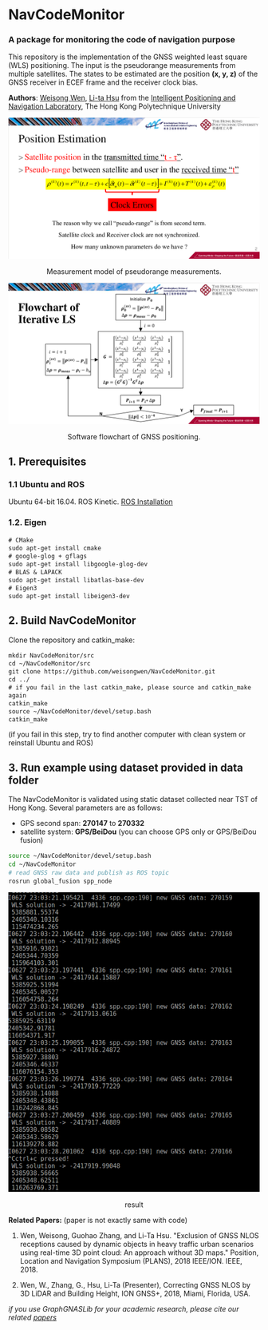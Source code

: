 # NavCodeMonitor
### A package for monitoring the code of navigation purpose

This repository is the implementation of the GNSS weighted least square (WLS) positioning. The input is the pseudorange measurements from multiple satellites. The states to be estimated are the position **(x, y, z)** of the GNSS receiver in ECEF frame and the receiver clock bias.

**Authors**: [Weisong Wen](https://weisongwen.wixsite.com/weisongwen), [Li-ta Hsu](https://www.polyu-ipn-lab.com/) from the [Intelligent Positioning and Navigation Laboratory](https://www.polyu-ipn-lab.com/), The Hong Kong Polytechnique University


<p align="center">
  <img width="712pix" src="img/psr_model.png">
</p>
<center> Measurement model of pseudorange measurements.</center>

<p align="center">
  <img width="712pix" src="img/flowchart.png">
</p>

<center> Software flowchart of GNSS positioning.</center>

## 1. Prerequisites
### 1.1 **Ubuntu** and **ROS**
Ubuntu 64-bit 16.04.
ROS Kinetic. [ROS Installation](http://wiki.ros.org/ROS/Installation)


### 1.2. **Eigen**
```
# CMake
sudo apt-get install cmake
# google-glog + gflags
sudo apt-get install libgoogle-glog-dev
# BLAS & LAPACK
sudo apt-get install libatlas-base-dev
# Eigen3
sudo apt-get install libeigen3-dev
```

## 2. Build NavCodeMonitor
Clone the repository and catkin_make:
```
mkdir NavCodeMonitor/src
cd ~/NavCodeMonitor/src
git clone https://github.com/weisongwen/NavCodeMonitor.git
cd ../
# if you fail in the last catkin_make, please source and catkin_make again
catkin_make
source ~/NavCodeMonitor/devel/setup.bash
catkin_make
```
(if you fail in this step, try to find another computer with clean system or reinstall Ubuntu and ROS)

## 3. Run example using dataset provided in **data folder**   
The NavCodeMonitor is validated using static dataset collected near TST of Hong Kong. Several parameters are as follows:
  - GPS second span: **270147** to **270332**
  - satellite system: **GPS/BeiDou** (you can choose GPS only or GPS/BeiDou fusion)

```bash
source ~/NavCodeMonitor/devel/setup.bash
cd ~/NavCodeMonitor
# read GNSS raw data and publish as ROS topic
rosrun global_fusion spp_node

```
<p align="center">
  <img width="712pix" src="img/result.png">
</p>
<center> result</center>

**Related Papers:** (paper is not exactly same with code)
1. Wen, Weisong, Guohao Zhang, and Li-Ta Hsu. "Exclusion of GNSS NLOS receptions caused by dynamic objects in heavy traffic urban scenarios using real-time 3D point cloud: An approach without 3D maps." Position, Location and Navigation Symposium (PLANS), 2018 IEEE/ION. IEEE, 2018. 

2. Wen, W., Zhang, G., Hsu, Li-Ta (Presenter), Correcting GNSS NLOS by 3D LiDAR and Building Height, ION GNSS+, 2018, Miami, Florida, USA.

*if you use GraphGNASLib for your academic research, please cite our related [papers](https://www.polyu-ipn-lab.com/)*